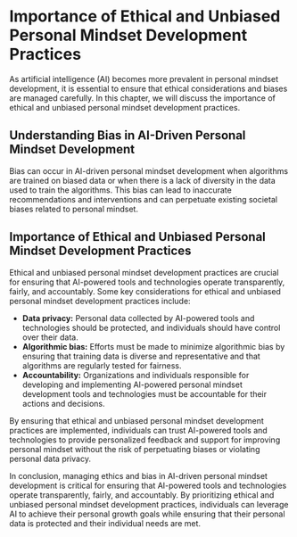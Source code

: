 Importance of Ethical and Unbiased Personal Mindset Development Practices
========================================================================================================================================================

As artificial intelligence (AI) becomes more prevalent in personal mindset development, it is essential to ensure that ethical considerations and biases are managed carefully. In this chapter, we will discuss the importance of ethical and unbiased personal mindset development practices.

Understanding Bias in AI-Driven Personal Mindset Development
------------------------------------------------------------

Bias can occur in AI-driven personal mindset development when algorithms are trained on biased data or when there is a lack of diversity in the data used to train the algorithms. This bias can lead to inaccurate recommendations and interventions and can perpetuate existing societal biases related to personal mindset.

Importance of Ethical and Unbiased Personal Mindset Development Practices
-------------------------------------------------------------------------

Ethical and unbiased personal mindset development practices are crucial for ensuring that AI-powered tools and technologies operate transparently, fairly, and accountably. Some key considerations for ethical and unbiased personal mindset development practices include:

* **Data privacy:** Personal data collected by AI-powered tools and technologies should be protected, and individuals should have control over their data.
* **Algorithmic bias:** Efforts must be made to minimize algorithmic bias by ensuring that training data is diverse and representative and that algorithms are regularly tested for fairness.
* **Accountability:** Organizations and individuals responsible for developing and implementing AI-powered personal mindset development tools and technologies must be accountable for their actions and decisions.

By ensuring that ethical and unbiased personal mindset development practices are implemented, individuals can trust AI-powered tools and technologies to provide personalized feedback and support for improving personal mindset without the risk of perpetuating biases or violating personal data privacy.

In conclusion, managing ethics and bias in AI-driven personal mindset development is critical for ensuring that AI-powered tools and technologies operate transparently, fairly, and accountably. By prioritizing ethical and unbiased personal mindset development practices, individuals can leverage AI to achieve their personal growth goals while ensuring that their personal data is protected and their individual needs are met.
